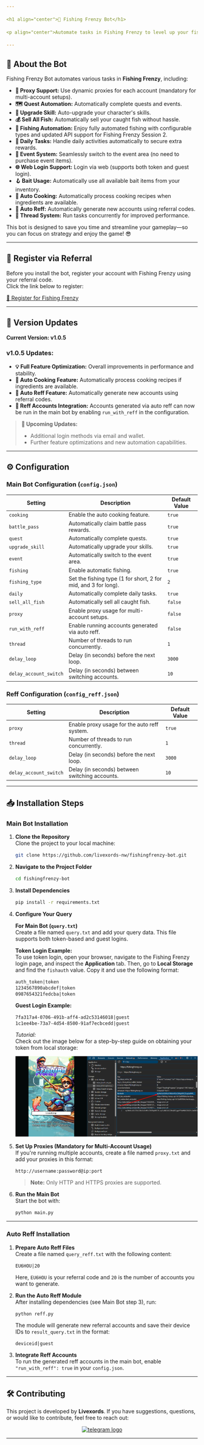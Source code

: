 ```yaml
---

<h1 align="center">🎣 Fishing Frenzy Bot</h1>

<p align="center">Automate tasks in Fishing Frenzy to level up your fishing skills, upgrade your abilities, and maximize your daily rewards!</p>

---
```


## 🚀 About the Bot

Fishing Frenzy Bot automates various tasks in **Fishing Frenzy**, including:

- **🔌 Proxy Support:** Use dynamic proxies for each account (mandatory for multi-account setups).
- **🗺️ Quest Automation:** Automatically complete quests and events.
- **💪 Upgrade Skill:** Auto-upgrade your character's skills.
- **💰 Sell All Fish:** Automatically sell your caught fish without hassle.
- **🎣 Fishing Automation:** Enjoy fully automated fishing with configurable types and updated API support for Fishing Frenzy Session 2.
- **📅 Daily Tasks:** Handle daily activities automatically to secure extra rewards.
- **🎉 Event System:** Seamlessly switch to the event area (no need to purchase event items).
- **🌐 Web Login Support:** Login via web (supports both token and guest login).
- **🪝 Bait Usage:** Automatically use all available bait items from your inventory.
- **🍳 Auto Cooking:** Automatically process cooking recipes when ingredients are available.
- **🔖 Auto Reff:** Automatically generate new accounts using referral codes.
- **🧵 Thread System:** Run tasks concurrently for improved performance.

This bot is designed to save you time and streamline your gameplay—so you can focus on strategy and enjoy the game! 😎

---

## 📝 Register via Referral

Before you install the bot, register your account with Fishing Frenzy using your referral code.  
Click the link below to register:

[🔗 Register for Fishing Frenzy](https://fishingfrenzy.co?code=EU6HOU)

---

## 🌟 Version Updates

**Current Version: v1.0.5**

### v1.0.5 Updates:

- **💡 Full Feature Optimization:** Overall improvements in performance and stability.
- **🍳 Auto Cooking Feature:** Automatically process cooking recipes if ingredients are available.
- **🔖 Auto Reff Feature:** Automatically generate new accounts using referral codes.
- **🔗 Reff Accounts Integration:** Accounts generated via auto reff can now be run in the main bot by enabling `run_with_reff` in the configuration.

> **🚀 Upcoming Updates:**
>
> - Additional login methods via email and wallet.
> - Further feature optimizations and new automation capabilities.

---

## ⚙️ Configuration

### Main Bot Configuration (`config.json`)

| **Setting**            | **Description**                                                | **Default Value** |
| ---------------------- | -------------------------------------------------------------- | ----------------- |
| `cooking`              | Enable the auto cooking feature.                               | `true`            |
| `battle_pass`          | Automatically claim battle pass rewards.                       | `true`            |
| `quest`                | Automatically complete quests.                                 | `true`            |
| `upgrade_skill`        | Automatically upgrade your skills.                             | `true`            |
| `event`                | Automatically switch to the event area.                        | `true`            |
| `fishing`              | Enable automatic fishing.                                      | `true`            |
| `fishing_type`         | Set the fishing type (1 for short, 2 for mid, and 3 for long). | `2`               |
| `daily`                | Automatically complete daily tasks.                            | `true`            |
| `sell_all_fish`        | Automatically sell all caught fish.                            | `false`           |
| `proxy`                | Enable proxy usage for multi-account setups.                   | `false`           |
| `run_with_reff`        | Enable running accounts generated via auto reff.               | `false`           |
| `thread`               | Number of threads to run concurrently.                         | `1`               |
| `delay_loop`           | Delay (in seconds) before the next loop.                       | `3000`            |
| `delay_account_switch` | Delay (in seconds) between switching accounts.                 | `10`              |

### Reff Configuration (`config_reff.json`)

| **Setting**            | **Description**                                | **Default Value** |
| ---------------------- | ---------------------------------------------- | ----------------- |
| `proxy`                | Enable proxy usage for the auto reff system.   | `true`            |
| `thread`               | Number of threads to run concurrently.         | `1`               |
| `delay_loop`           | Delay (in seconds) before the next loop.       | `3000`            |
| `delay_account_switch` | Delay (in seconds) between switching accounts. | `10`              |

---

## 📥 Installation Steps

### Main Bot Installation

1. **Clone the Repository**  
   Clone the project to your local machine:

   ```bash
   git clone https://github.com/livexords-nw/fishingfrenzy-bot.git
   ```

2. **Navigate to the Project Folder**

   ```bash
   cd fishingfrenzy-bot
   ```

3. **Install Dependencies**

   ```bash
   pip install -r requirements.txt
   ```

4. **Configure Your Query**

   **For Main Bot (`query.txt`)**  
   Create a file named `query.txt` and add your query data. This file supports both token-based and guest logins.

   **Token Login Example:**  
   To use token login, open your browser, navigate to the Fishing Frenzy login page, and inspect the **Application** tab. Then, go to **Local Storage** and find the `fishauth` value. Copy it and use the following format:

   ```text
   auth_token|token
   1234567890abcdef|token
   0987654321fedcba|token
   ```

   **Guest Login Example:**

   ```text
   7fa317a4-0706-491b-aff4-ad2c53146018|guest
   1c1ee4be-73a7-4d54-8500-91af7ecbcedd|guest
   ```

   _Tutorial:_  
   Check out the image below for a step-by-step guide on obtaining your token from local storage:

   ![Tutorial](tutorial.png)

5. **Set Up Proxies (Mandatory for Multi-Account Usage)**  
   If you're running multiple accounts, create a file named `proxy.txt` and add your proxies in this format:

   ```text
   http://username:password@ip:port
   ```

   > **Note:** Only HTTP and HTTPS proxies are supported.

6. **Run the Main Bot**  
   Start the bot with:

   ```bash
   python main.py
   ```

---

### Auto Reff Installation

1. **Prepare Auto Reff Files**  
   Create a file named `query_reff.txt` with the following content:

   ```text
   EU6HOU|20
   ```

   Here, `EU6HOU` is your referral code and `20` is the number of accounts you want to generate.

2. **Run the Auto Reff Module**  
   After installing dependencies (see Main Bot step 3), run:

   ```bash
   python reff.py
   ```

   The module will generate new referral accounts and save their device IDs to `result_query.txt` in the format:

   ```text
   deviceid|guest
   ```

3. **Integrate Reff Accounts**  
   To run the generated reff accounts in the main bot, enable `"run_with_reff": true` in your `config.json`.

---

## 🛠️ Contributing

This project is developed by **Livexords**. If you have suggestions, questions, or would like to contribute, feel free to reach out:

<div align="center">
  <a href="https://t.me/livexordsscript" target="_blank">
    <img src="https://img.shields.io/static/v1?message=Livexords&logo=telegram&label=&color=2CA5E0&logoColor=white&labelColor=&style=for-the-badge" height="25" alt="telegram logo" />
  </a>
</div>

---
